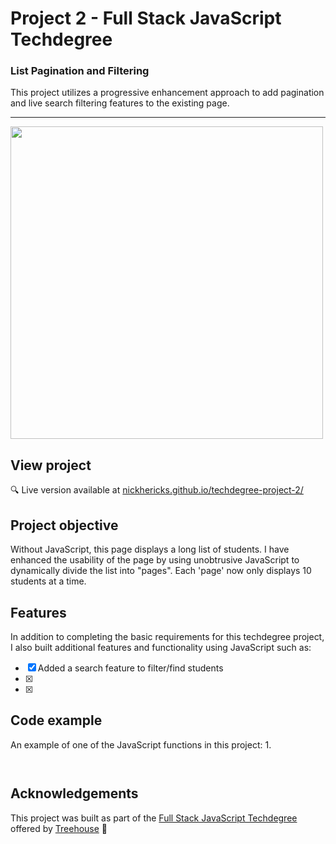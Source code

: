 # Project 2 - Full Stack JavaScript Techdegree

### List Pagination and Filtering
This project utilizes a progressive enhancement approach to add pagination and live search filtering features to the existing page.

***

<img src="https://res.cloudinary.com/dtqevfsxh/image/upload/v1550132316/portfolio/list-pagination-and-filtering.gif" height="500px">

## View project
:mag: Live version available at [nickhericks.github.io/techdegree-project-2/](https://nickhericks.github.io/techdegree-project-2/)

## Project objective
Without JavaScript, this page displays a long list of students. I have enhanced the usability of the page by using unobtrusive JavaScript to dynamically divide the list into "pages". Each 'page' now only displays 10 students at a time.

## Features
In addition to completing the basic requirements for this techdegree project, I also built additional features and functionality using JavaScript such as:

- [x] Added a search feature to filter/find students
- [x]
- [x]

## Code example
An example of one of the JavaScript functions in this project:
1.

```javascript



```

## Acknowledgements
This project was built as part of the [Full Stack JavaScript Techdegree](https://join.teamtreehouse.com/techdegree/) offered by [Treehouse](https://teamtreehouse.com) :raised_hands:
